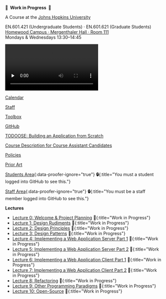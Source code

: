 **🚧  Work in Progress  🚧**

A Course at the [Johns Hopkins University](https://www.jhu.edu)

EN.601.421 (Undergraduate Students) · EN.601.621 (Graduate Students)  
[Homewood Campus · Mergenthaler Hall · Room 111](https://www.jhu.edu/maps-directions/campus-map/)  
Mondays & Wednesdays 13:30–14:45

<video src="https://archive.org/download/jhu-oose/welcome-to-oose.mp4" controls preload="none"></video>

[Calendar](/calendar)

[Staff](/staff)

[Toolbox](/toolbox)

[GitHub](https://github.com/jhu-oose)

[TODOOSE: Building an Application from Scratch](/todoose)

[Course Description for Course Assistant Candidates](/course-description-for-course-assistant-candidates)

[Policies](/policies)

[Prior Art](/prior-art)

[Students Area](https://github.com/jhu-oose/2019-students){:data-proofer-ignore="true"} **🔒**{:title="You must a student logged into GitHub to see this."}

[Staff Area](https://github.com/jhu-oose/2019-staff){:data-proofer-ignore="true"} **🔒**{:title="You must be a staff member logged into GitHub to see this."}

**Lectures**

- [Lecture 0: Welcome & Project Planning](/lecture-0) **🚧**{:title="Work in Progress"}
- [Lecture 1: Design Rudiments](/lecture-1) **🚧**{:title="Work in Progress"}
- [Lecture 2: Design Principles](/lecture-2) **🚧**{:title="Work in Progress"}
- [Lecture 3: Design Patterns](/lecture-3) **🚧**{:title="Work in Progress"}
- [Lecture 4: Implementing a Web Application Server Part 1](/lecture-4) **🚧**{:title="Work in Progress"}
- [Lecture 5: Implementing a Web Application Server Part 2](/lecture-5) **🚧**{:title="Work in Progress"}
- [Lecture 6: Implementing a Web Application Client Part 1](/lecture-6) **🚧**{:title="Work in Progress"}
- [Lecture 7: Implementing a Web Application Client Part 2](/lecture-7) **🚧**{:title="Work in Progress"}
- [Lecture 8: Refactoring](/lecture-8) **🚧**{:title="Work in Progress"}
- [Lecture 9: Other Programming Paradigms](/lecture-9) **🚧**{:title="Work in Progress"}
- [Lecture 10: Open-Source](/lecture-10) **🚧**{:title="Work in Progress"}
